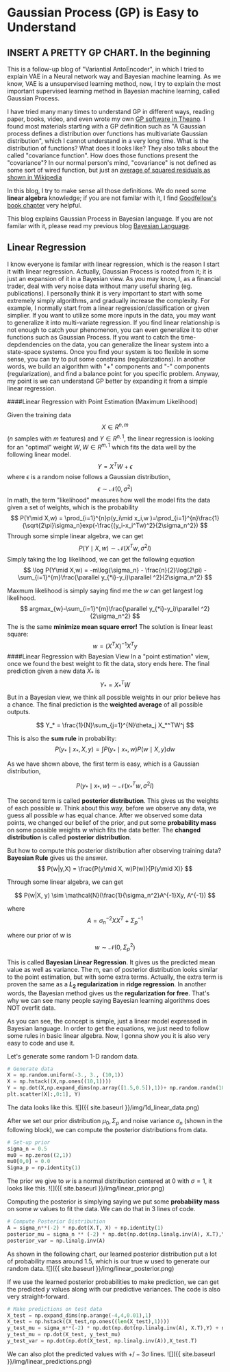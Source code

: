 Gaussian Process (GP) is Easy to Understand
==================================
INSERT A PRETTY GP CHART.
In the beginning 
----
This is a follow-up blog of "Variantial AntoEncoder", in which I tried to explain VAE in a Neural network way and Bayesian machine learning. As we know, VAE is a unsupervised learning method, now, I try to explain the most important supervised learning method in Bayesian machine learning, called Gaussian Process. 

I have tried many many times to understand GP in different ways, reading paper, books, video, and even wrote my own [GP software in Theano](https://github.com/shenxudeu/gp_theano). I found most materials starting with a GP definition such as "A Gaussian process defines a distribution over functions has multivariate Gaussian distribution", which I cannot understand in a very long time. What is the distribution of functions? What does it looks like? They also talks about the called "covariance function". How does those functions present the "covariance"? In our normal person's mind, "covariance" is not defined as some sort of wired function, but just an [average of squared residuals as shown in Wikipedia](https://en.wikipedia.org/wiki/Variance)

In this blog, I try to make sense all those definitions. We do need some __linear algebra__ knowledge; if you are not familar with it, I find [Goodfellow's book chapter](http://www.deeplearningbook.org/contents/linear_algebra.html) very helpful.

This blog explains Gaussian Process in Bayesian language. If you are not familar with it, please read my previous blog [Bayesian Language](http://shenxudeu.github.io/2016/12/05/bayes-language/). 


Linear Regression
-----
I know everyone is familar with linear regression, which is the reason I start it with linear regression. Actually, Gaussian Process is rooted from it; it is just an expansion of it in a Bayesian view. As you may know, I, as a financial trader, deal with very noise data without many useful sharing (eg. publications). I personally think it is very important to start with some extremely simply algorithms, and gradually increase the complexity. For example, I normally start from a linear regression/classification or given simplier. If you want to utilize some more inputs in the data, you may want to generalize it into multi-variate regression. If you find linear relationship is not enough to catch your phenomenon, you can even generalize it to other functions such as Gaussian Process. If you want to catch the time-depdendencies on the data, you can generalize the linear system into a state-space systems. Once you find your system is too flexible in some sense, you can try to put some constrains (regularizations). In another words, we build an algorithm with "+" components and "-" components (regularization), and find a balance point for you specific problem. Anyway, my point is we can understand GP better by expanding it from a simple linear regression.

####Linear Regression with Point Estimation (Maximum Likelihood)

Given the training data $$X\in R^{n,m}$$ ($n$ samples with $m$ features) and $Y\in R^{n,1}$, the linear regression is looking for an "optimal" weight $W, W \in R^{m,1}$ which fits the data well by the following linear model.
$$
Y = X^TW + \epsilon 
$$
where $\epsilon$ is a random noise follows a Gaussian distribution,
$$
\epsilon \sim \mathcal{N}(0,\sigma^2)
$$
In math, the term "likelihood" measures how well the model fits the data given a set of weights, which is the probability
$$
P(Y\mid X,w) = \prod_{i=1}^{n}p(y_i\mid x_i,w  )=\prod_{i=1}^{n}\frac{1}{\sqrt{2\pi}\sigma_n}exp(-\frac{(y_i-x_i^Tw)^2}{2\sigma_n^2})
$$
Through some simple linear algebra, we can get
$$
P(Y\mid X,w) \sim \mathcal{N}(X^Tw, \sigma^2I)
$$
Simply taking the $\log$ likelihood, we can get the following equation
$$
\log P(Y\mid X,w) = -m\log{\sigma_n} - \frac{n}{2}\log(2\pi) - \sum_{i=1}^{m}\frac{\parallel y_{*i}-y_i)\parallel ^2}{2\sigma_n^2}
$$ 

Maxmum likelihood is simply saying find me the $w$ can get largest $\log$ likelihood.
$$
argmax_{w}-\sum_{i=1}^{m}\frac{\parallel y_{*i}-y_i)\parallel ^2}{2\sigma_n^2}
$$
The is the same __minimize mean square error!__ The solution is linear least square:
$$
w = (X^TX)^{-1}X^Ty
$$ 
####Linear Regression with Bayesian View
In a "point estimation" view, once we found the best weight to fit the data, story ends here. The final prediction given a new data $X_*$ is 
$$
Y_*=X_*^TW
$$
But in a Bayesian view, we think all possible weights in our prior believe has a chance. The final prediction is the __weighted average__ of all possible outputs.

$$
Y_* = \frac{1}{N}\sum_{j=1}^{N}\theta_j X_*^TW^j
$$

This is also the __sum rule__ in probability:
$$
P(y_*\mid x_*, X, y) = \int P(y_*\mid x_*, w)P(w \mid X, y) dw 
$$

As we have shown above, the first term is easy, which is a Gaussian distribution,

$$
P(y_*\mid x_*,w) \sim \mathcal{N}(x_*^Tw, \sigma^2I)
$$

The second term is called __posterior distribution__. This gives us the weights of each possible $w$. Think about this way, before we observe any data, we guess all possible $w$ has equal chance. After we observed some data points, we changed our belief of the prior, and put some __probability mass__ on some possible weights $w$ which fits the data better. The __changed distribution__ is called __posterior distribution__.

But how to compute this posterior distribution after observing training data? __Bayesian Rule__ gives us the answer.
$$
P(w|y,X) = \frac{P(y\mid X, w)P(w)}{P(y\mid X)}
$$

Through some linear algebra, we can get

$$
P(w|X, y) \sim \mathcal{N}(\frac{1}{\sigma_n^2}A^{-1}Xy, A^{-1})
$$

where 
$$
A=\sigma_n^{-2}XX^T + \Sigma_p^{-1}
$$

where our prior of $w$ is
$$
w \sim \mathcal{N}(0, \Sigma_p^2)
$$

This is called __Bayesian Linear Regression__. It gives us the predicted mean value as well as variance. The m, ean of posterior distribution looks similar to the point estimation, but with some extra terms. Actually, the extra term is proven the same as a __$L_2$ regularization__ in __ridge regression__. In another words, the Bayesian method gives us the __regularization for free__. That's why we can see many people saying Bayesian learning algorithms does NOT overfit data. 

As you can see, the concept is simple, just a linear model expressed in Bayesian language. In order to get the equations, we just need to follow some rules in basic linear algebra. Now, I gonna show you it is also very easy to code and use it.
 
Let's generate some random 1-D random data. 

```python
# Generate data
X = np.random.uniform(-3., 3., (10,1))
X = np.hstack((X,np.ones((10,1))))
Y = np.dot(X,np.expand_dims(np.array([1.5,0.5]),1))+ np.random.randn(10,1) * 0.5
plt.scatter(X[:,0:1], Y)
```
The data looks like this.
![]({{ site.baseurl  }}/img/1d_linear_data.png)

After we set our prior distribution $\mu_0, \Sigma_p$ and noise variance $\sigma_n$ (shown in the following block), we can compute the posterior distributions from data. 

```python
# Set-up prior
sigma_n = 0.5
mu0 = np.zeros((2,1))
mu0[0,0] = 0.0
Sigma_p = np.identity(1)
```

The prior we give to $w$ is a normal distribution centered at $0$ with $\sigma=1$, it looks like this.
![]({{ site.baseurl  }}/img/linear_prior.png)

Computing the posterior is simplying saying we put some __probability mass__ on some $w$ values to fit the data. We can do that in 3 lines of code.

```python
# Compute Posterior Distribution
A = sigma_n**(-2) * np.dot(X.T, X) + np.identity(1)
posterior_mu = sigma_n ** (-2) * np.dot(np.dot(np.linalg.inv(A), X.T),Y) +  np.dot(np.dot(np.linalg.inv(A), A), mu0)
posterior_var = np.linalg.inv(A)
```

As shown in the following chart, our learned posterior distribution put a lot of probability mass around $1.5$, which is our true $w$ used to generate our random data.
![]({{ site.baseurl  }}/img/linear_posterior.png)

If we use the learned posterior probabilities to make prediction, we can get the predicted $y$ values along with our predictive variances. The code is also very straight-forward.

```python
# Make predictions on test data
X_test = np.expand_dims(np.arange(-4,4,0.01),1)
X_test = np.hstack((X_test,np.ones((len(X_test),1))))
y_test_mu = sigma_n**(-2) * np.dot(np.dot(np.linalg.inv(A), X.T),Y) + np.dot(np.dot(np.linalg.inv(A), A), mu0)
y_test_mu = np.dot(X_test, y_test_mu)
y_test_var = np.dot(np.dot(X_test, np.linalg.inv(A)),X_test.T)
```

We can also plot the predicted values with $+/- 3 \sigma$ lines.
![]({{ site.baseurl  }}/img/linear_predictions.png)





















 








